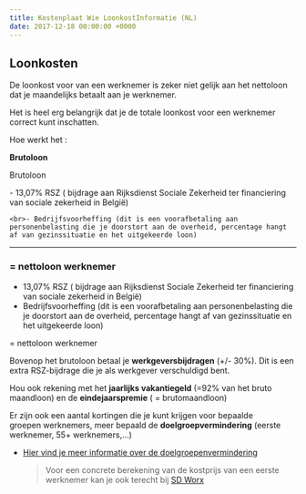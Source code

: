 ```yaml
---
title: Kostenplaat Wie LoonkostInformatie (NL)
date: 2017-12-18 00:00:00 +0000
---
```

## Loonkosten

De loonkost voor van een werknemer is zeker niet gelijk aan het nettoloon dat je maandelijks betaalt aan je werknemer.

Het is heel erg belangrijk dat je de totale loonkost voor een werknemer correct kunt inschatten.

Hoe werkt het :

**Brutoloon**

<p>Brutoloon</p>

<p>- 13,07% RSZ ( bijdrage aan Rijksdienst Sociale Zekerheid ter financiering van sociale zekerheid in België)

	<br>- Bedrijfsvoorheffing (dit is een voorafbetaling aan personenbelasting die je doorstort aan de overheid, percentage hangt af van gezinssituatie en het uitgekeerde loon)

</p>

<hr>

<h3>= nettoloon werknemer</h3>

* 13,07% RSZ ( bijdrage aan Rijksdienst Sociale Zekerheid ter financiering van sociale zekerheid in België)
* Bedrijfsvoorheffing (dit is een voorafbetaling aan personenbelasting die je doorstort aan de overheid, percentage hangt af van gezinssituatie en het uitgekeerde loon)

= nettoloon werknemer

Bovenop het brutoloon betaal je **werkgeversbijdragen** (+/- 30%). Dit is een extra RSZ-bijdrage die je als werkgever verschuldigd bent.

Hou ook rekening met het **jaarlijks vakantiegeld** (=92% van het bruto maandloon) en de **eindejaarspremie** ( = brutomaandloon)

Er zijn ook een aantal kortingen die je kunt krijgen voor bepaalde groepen werknemers, meer bepaald de **doelgroepvermindering** (eerste werknemer, 55+ werknemers,...)

* [Hier vind je meer informatie over de doelgroepenvermindering](https://www.werk.be/online-diensten/doelgroepverminderingen)

  > Voor een concrete berekening van de kostprijs van een eerste werknemer kan je ook terecht bij [SD Worx](https://www.sdworx.be/nl-be/startende-ondernemers/aanbod/diensten/personeel-in-dienst-nemen)